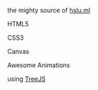 the mighty source of [hslu.ml](http://hslu.ml/)


HTML5

CSS3

Canvas

Awesome Animations

using [TreeJS](https://github.com/mrdoob/three.js/) 